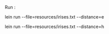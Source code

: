 Run :

lein run --file=resources/irises.txt --distance=e

lein run --file=resources/irises.txt --distance=h
